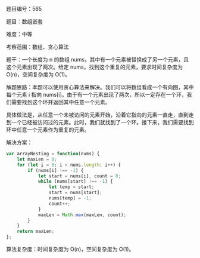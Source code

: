 题目编号：565

题目：数组嵌套

难度：中等

考察范围：数组、贪心算法

题干：一个长度为 n 的数组 nums，其中有一个元素被替换成了另一个元素，且这个元素出现了两次。给定 nums，找到这个重复的元素，要求时间复杂度为 O(n)，空间复杂度为 O(1)。

解题思路：本题可以使用贪心算法来解决。我们可以将数组看成一个有向图，其中每个元素 i 指向 nums[i]。由于有一个元素出现了两次，所以一定存在一个环，我们需要找到这个环并返回其中任意一个元素。

具体做法是，从任意一个未被访问的元素开始，沿着它指向的元素一直走，直到走到一个已经被访问过的元素。此时，我们就找到了一个环。接下来，我们需要找到环中任意一个元素作为重复的元素。

解决方案：

```javascript
var arrayNesting = function(nums) {
    let maxLen = 0;
    for (let i = 0; i < nums.length; i++) {
        if (nums[i] !== -1) {
            let start = nums[i], count = 0;
            while (nums[start] !== -1) {
                let temp = start;
                start = nums[start];
                nums[temp] = -1;
                count++;
            }
            maxLen = Math.max(maxLen, count);
        }
    }
    return maxLen;
};
```

算法复杂度：时间复杂度为 O(n)，空间复杂度为 O(1)。